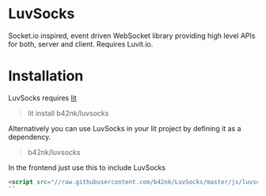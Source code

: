# LuvSocks
Socket.io inspired, event driven WebSocket library providing high level APIs for both, server and client. Requires Luvit.io.

# Installation
LuvSocks requires [lit](https://github.com/luvit/lit)
> lit install b42nk/luvsocks

Alternatively you can use LuvSocks in your lit project by defining it as a dependency.
> b42nk/luvsocks

In the frontend just use this to include LuvSocks
```html
<script src="//raw.githubusercontent.com/b42nk/LuvSocks/master/js/luvsocks.js"></script>
``